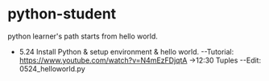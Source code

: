 # python-student
python learner's path starts from hello world. 
- 5.24 Install Python & setup environment & hello world.
  --Tutorial: https://www.youtube.com/watch?v=N4mEzFDjqtA ->12:30 Tuples
  --Edit: 0524_helloworld.py
